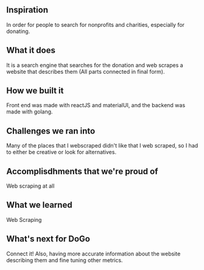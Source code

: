 ## Inspiration
In order for people to search for nonprofits and charities, especially for donating.

## What it does
It is a search engine that searches for the donation and web scrapes a website that describes them (All parts connected in final form).

## How we built it
Front end was made with reactJS and materialUI, and the backend was made with golang.

## Challenges we ran into
Many of the places that I webscraped didn't like that I web scraped, so I had to either be creative or look for alternatives.

## Accomplisdhments that we're proud of
Web scraping at all

## What we learned
Web Scraping

## What's next for DoGo
Connect it! Also, having more accurate information about the website describing them and fine tuning other metrics. 